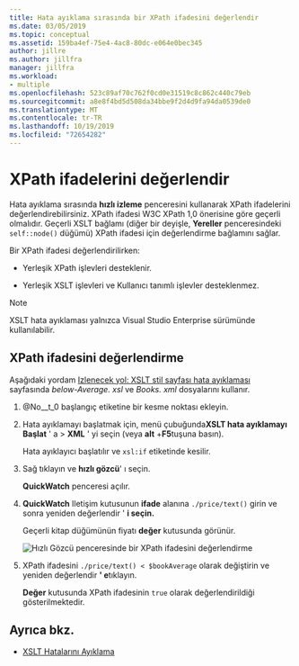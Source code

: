 ```yaml
---
title: Hata ayıklama sırasında bir XPath ifadesini değerlendir
ms.date: 03/05/2019
ms.topic: conceptual
ms.assetid: 159ba4ef-75e4-4ac8-80dc-e064e0bec345
author: jillre
ms.author: jillfra
manager: jillfra
ms.workload:
- multiple
ms.openlocfilehash: 523c89af70c762f0cd0e31519c8c862c440c79eb
ms.sourcegitcommit: a8e8f4bd5d508da34bbe9f2d4d9fa94da0539de0
ms.translationtype: MT
ms.contentlocale: tr-TR
ms.lasthandoff: 10/19/2019
ms.locfileid: "72654282"
---
```

# <a name="evaluate-xpath-expressions"></a>XPath ifadelerini değerlendir

Hata ayıklama sırasında **hızlı izleme** penceresini kullanarak XPath ifadelerini değerlendirebilirsiniz. XPath ifadesi W3C XPath 1,0 önerisine göre geçerli olmalıdır. Geçerli XSLT bağlamı (diğer bir deyişle, **Yereller** penceresindeki `self::node()` düğümü) XPath ifadesi için değerlendirme bağlamını sağlar.

Bir XPath ifadesi değerlendirilirken:

- Yerleşik XPath işlevleri desteklenir.

- Yerleşik XSLT işlevleri ve Kullanıcı tanımlı işlevler desteklenmez.

> [!NOTE]
> XSLT hata ayıklaması yalnızca Visual Studio Enterprise sürümünde kullanılabilir.

## <a name="evaluate-an-xpath-expression"></a>XPath ifadesini değerlendirme

Aşağıdaki yordam [Izlenecek yol: XSLT stil sayfası hata ayıklaması](../xml-tools/walkthrough-debug-an-xslt-style-sheet.md#sample-files) sayfasında *below-Average. xsl* ve *Books. xml* dosyalarını kullanır.

1. @No__t_0 başlangıç etiketine bir kesme noktası ekleyin.

2. Hata ayıklamayı başlatmak için, menü çubuğunda**XSLT hata ayıklamayı Başlat** ' a  >  **XML** ' yi seçin (veya **alt** +**F5**tuşuna basın).

   Hata ayıklayıcı başlatılır ve `xsl:if` etiketinde kesilir.

3. Sağ tıklayın ve **hızlı gözcü**' ı seçin.

   **QuickWatch** penceresi açılır.

4. **QuickWatch** Iletişim kutusunun **ifade** alanına `./price/text()` girin ve sonra yeniden değerlendir ' **i seçin.**

   Geçerli kitap düğümünün fiyatı **değer** kutusunda görünür.

   ![Hızlı Gözcü penceresinde bir XPath ifadesini değerlendirme](media/quickwatch-price.png)

5. XPath ifadesini `./price/text() < $bookAverage` olarak değiştirin ve yeniden değerlendir **' e**tıklayın.

   **Değer** kutusunda XPath ifadesinin `true` olarak değerlendirildiği gösterilmektedir.

## <a name="see-also"></a>Ayrıca bkz.

- [XSLT Hatalarını Ayıklama](../xml-tools/debugging-xslt.md)